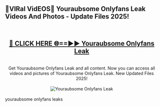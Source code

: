 <h2>🔴VIRal VidEOS🔴 Youraubsome Onlyfans Leak Videos And Photos - Update Files 2025!</h2>
<br>
<div align="center">
<h2><a href="https://virallinks.top/Hdb6NB" rel="nofollow">🔴 CLICK HERE 🌐==►► Youraubsome Onlyfans Leak</a></h2>
<br>
Get Youraubsome Onlyfans Leak and all content. Now you can access all videos and pictures of Youraubsome Onlyfans Leak. New Updated Files 2025!
<br>
<br>
<a href="https://virallinks.top/Hdb6NB" rel="nofollow" data-target="animated-image.originalLink"><img src="https://i.imgur.com/dJHk4Zq.gif)" alt="Youraubsome Onlyfans Leak" style="max-width: 100%; display: inline-block;" data-target="animated-image.originalImage"></a>
</div>
<br>
youraubsome onlyfans leaks